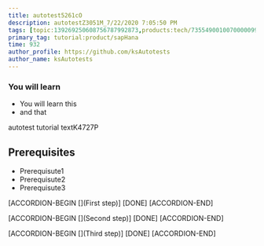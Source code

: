 ```yaml
---
title: autotest5261cO
description: autotestZ3051M_7/22/2020 7:05:50 PM
tags: [topic:139269250608756787992873,products:tech/73554900100700000996,tutorial:experience/advanced]
primary_tag: tutorial:product/sapHana
time: 932
author_profile: https://github.com/ksAutotests
author_name: ksAutotests
---
```

### You will learn
- You will learn this
- and that

autotest tutorial textK4727P

## Prerequisites
- Prerequisute1
- Prerequisute2
- Prerequisute3

[ACCORDION-BEGIN [](First step)]
[DONE]
[ACCORDION-END]

[ACCORDION-BEGIN [](Second step)]
[DONE]
[ACCORDION-END]

[ACCORDION-BEGIN [](Third step)]
[DONE]
[ACCORDION-END]

